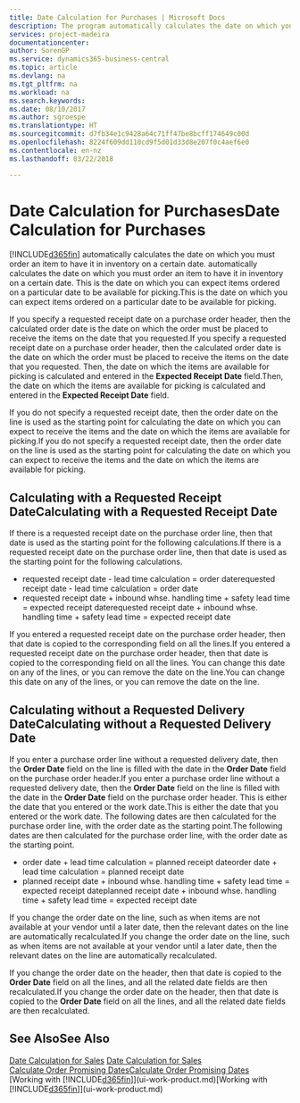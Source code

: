 ```yaml
---
title: Date Calculation for Purchases | Microsoft Docs
description: The program automatically calculates the date on which you must order an item to have it in inventory on a certain date. This is the date on which you can expect items ordered on a particular date to be available for picking.
services: project-madeira
documentationcenter: 
author: SorenGP
ms.service: dynamics365-business-central
ms.topic: article
ms.devlang: na
ms.tgt_pltfrm: na
ms.workload: na
ms.search.keywords: 
ms.date: 08/10/2017
ms.author: sgroespe
ms.translationtype: HT
ms.sourcegitcommit: d7fb34e1c9428a64c71ff47be8bcff174649c00d
ms.openlocfilehash: 8224f609dd110cd9f5d01d33d8e207f0c4aef6e0
ms.contentlocale: en-nz
ms.lasthandoff: 03/22/2018

---
```

# <a name="date-calculation-for-purchases"></a><span data-ttu-id="18c41-104">Date Calculation for Purchases</span><span class="sxs-lookup"><span data-stu-id="18c41-104">Date Calculation for Purchases</span></span>
[!INCLUDE[d365fin](includes/d365fin_md.md)]<span data-ttu-id="18c41-105"> automatically calculates the date on which you must order an item to have it in inventory on a certain date.</span><span class="sxs-lookup"><span data-stu-id="18c41-105"> automatically calculates the date on which you must order an item to have it in inventory on a certain date.</span></span> <span data-ttu-id="18c41-106">This is the date on which you can expect items ordered on a particular date to be available for picking.</span><span class="sxs-lookup"><span data-stu-id="18c41-106">This is the date on which you can expect items ordered on a particular date to be available for picking.</span></span>  

<span data-ttu-id="18c41-107">If you specify a requested receipt date on a purchase order header, then the calculated order date is the date on which the order must be placed to receive the items on the date that you requested.</span><span class="sxs-lookup"><span data-stu-id="18c41-107">If you specify a requested receipt date on a purchase order header, then the calculated order date is the date on which the order must be placed to receive the items on the date that you requested.</span></span> <span data-ttu-id="18c41-108">Then, the date on which the items are available for picking is calculated and entered in the **Expected Receipt Date** field.</span><span class="sxs-lookup"><span data-stu-id="18c41-108">Then, the date on which the items are available for picking is calculated and entered in the **Expected Receipt Date** field.</span></span>  

<span data-ttu-id="18c41-109">If you do not specify a requested receipt date, then the order date on the line is used as the starting point for calculating the date on which you can expect to receive the items and the date on which the items are available for picking.</span><span class="sxs-lookup"><span data-stu-id="18c41-109">If you do not specify a requested receipt date, then the order date on the line is used as the starting point for calculating the date on which you can expect to receive the items and the date on which the items are available for picking.</span></span>  

## <a name="calculating-with-a-requested-receipt-date"></a><span data-ttu-id="18c41-110">Calculating with a Requested Receipt Date</span><span class="sxs-lookup"><span data-stu-id="18c41-110">Calculating with a Requested Receipt Date</span></span>  
<span data-ttu-id="18c41-111">If there is a requested receipt date on the purchase order line, then that date is used as the starting point for the following calculations.</span><span class="sxs-lookup"><span data-stu-id="18c41-111">If there is a requested receipt date on the purchase order line, then that date is used as the starting point for the following calculations.</span></span>  

- <span data-ttu-id="18c41-112">requested receipt date - lead time calculation = order date</span><span class="sxs-lookup"><span data-stu-id="18c41-112">requested receipt date - lead time calculation = order date</span></span>  
- <span data-ttu-id="18c41-113">requested receipt date + inbound whse. handling time + safety lead time = expected receipt date</span><span class="sxs-lookup"><span data-stu-id="18c41-113">requested receipt date + inbound whse. handling time + safety lead time = expected receipt date</span></span>  

<span data-ttu-id="18c41-114">If you entered a requested receipt date on the purchase order header, then that date is copied to the corresponding field on all the lines.</span><span class="sxs-lookup"><span data-stu-id="18c41-114">If you entered a requested receipt date on the purchase order header, then that date is copied to the corresponding field on all the lines.</span></span> <span data-ttu-id="18c41-115">You can change this date on any of the lines, or you can remove the date on the line.</span><span class="sxs-lookup"><span data-stu-id="18c41-115">You can change this date on any of the lines, or you can remove the date on the line.</span></span>  

## <a name="calculating-without-a-requested-delivery-date"></a><span data-ttu-id="18c41-116">Calculating without a Requested Delivery Date</span><span class="sxs-lookup"><span data-stu-id="18c41-116">Calculating without a Requested Delivery Date</span></span>  
<span data-ttu-id="18c41-117">If you enter a purchase order line without a requested delivery date, then the **Order Date** field on the line is filled with the date in the **Order Date** field on the purchase order header.</span><span class="sxs-lookup"><span data-stu-id="18c41-117">If you enter a purchase order line without a requested delivery date, then the **Order Date** field on the line is filled with the date in the **Order Date** field on the purchase order header.</span></span> <span data-ttu-id="18c41-118">This is either the date that you entered or the work date.</span><span class="sxs-lookup"><span data-stu-id="18c41-118">This is either the date that you entered or the work date.</span></span> <span data-ttu-id="18c41-119">The following dates are then calculated for the purchase order line, with the order date as the starting point.</span><span class="sxs-lookup"><span data-stu-id="18c41-119">The following dates are then calculated for the purchase order line, with the order date as the starting point.</span></span>  

- <span data-ttu-id="18c41-120">order date + lead time calculation = planned receipt date</span><span class="sxs-lookup"><span data-stu-id="18c41-120">order date + lead time calculation = planned receipt date</span></span>  
- <span data-ttu-id="18c41-121">planned receipt date + inbound whse. handling time + safety lead time = expected receipt date</span><span class="sxs-lookup"><span data-stu-id="18c41-121">planned receipt date + inbound whse. handling time + safety lead time = expected receipt date</span></span>  

<span data-ttu-id="18c41-122">If you change the order date on the line, such as when items are not available at your vendor until a later date, then the relevant dates on the line are automatically recalculated.</span><span class="sxs-lookup"><span data-stu-id="18c41-122">If you change the order date on the line, such as when items are not available at your vendor until a later date, then the relevant dates on the line are automatically recalculated.</span></span>  

<span data-ttu-id="18c41-123">If you change the order date on the header, then that date is copied to the **Order Date** field on all the lines, and all the related date fields are then recalculated.</span><span class="sxs-lookup"><span data-stu-id="18c41-123">If you change the order date on the header, then that date is copied to the **Order Date** field on all the lines, and all the related date fields are then recalculated.</span></span>  

## <a name="see-also"></a><span data-ttu-id="18c41-124">See Also</span><span class="sxs-lookup"><span data-stu-id="18c41-124">See Also</span></span>  
 <span data-ttu-id="18c41-125">[Date Calculation for Sales](sales-date-calculation-for-sales.md) </span><span class="sxs-lookup"><span data-stu-id="18c41-125">[Date Calculation for Sales](sales-date-calculation-for-sales.md) </span></span>  
 [<span data-ttu-id="18c41-126">Calculate Order Promising Dates</span><span class="sxs-lookup"><span data-stu-id="18c41-126">Calculate Order Promising Dates</span></span>](sales-how-to-calculate-order-promising-dates.md)  
 <span data-ttu-id="18c41-127">[Working with [!INCLUDE[d365fin](includes/d365fin_md.md)]](ui-work-product.md)</span><span class="sxs-lookup"><span data-stu-id="18c41-127">[Working with [!INCLUDE[d365fin](includes/d365fin_md.md)]](ui-work-product.md)</span></span>

